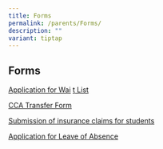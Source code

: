 ```yaml
---
title: Forms
permalink: /parents/Forms/
description: ""
variant: tiptap
---
```

<h2>Forms</h2>
<p><a href="/files/ApplicationForm_Wait_List_2025.pdf" rel="noopener noreferrer nofollow" target="_blank">Application for Wai</a>
<a href="/files/ApplicationForm_Wait_List_2025.pdf" rel="noopener nofollow" target="_blank">t</a><a href="/files/ApplicationForm_Wait_List_2025.pdf" rel="noopener noreferrer nofollow" target="_blank"> List</a>
</p>
<p><a href="/files/2022_New_CCA_Transfer_Form.pdf" rel="noopener noreferrer nofollow" target="_blank">CCA Transfer Form</a>
</p>
<p><a href="https://studentgpa.incomegroupins.com.sg/#/" rel="noopener nofollow" target="_blank">Submission of insurance claims for students</a>
</p>
<p><a href="https://form.gov.sg/66fe2ebbecb8d68b5cd10951" rel="noopener noreferrer nofollow" target="_blank">Application for Leave of Absence</a>
</p>